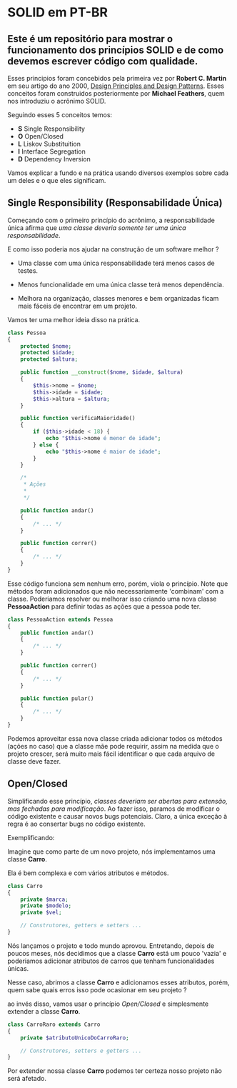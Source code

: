# SOLID em PT-BR
## Este é um repositório para mostrar o funcionamento dos princípios SOLID e de como devemos escrever código com qualidade.

Esses principios foram concebidos pela primeira vez por __Robert C. Martin__ em seu artigo do ano 2000, [Design Principles and Design Patterns](https://fi.ort.edu.uy/innovaportal/file/2032/1/design_principles.pdf).
Esses conceitos foram construidos posteriormente por __Michael Feathers__, quem nos introduziu o acrônimo SOLID.

Seguindo esses 5 conceitos temos:

- __S__ Single Responsibility
- __O__ Open/Closed
- __L__ Liskov Substituition
- __I__ Interface Segregation
- __D__ Dependency Inversion

Vamos explicar a fundo e na prática usando diversos exemplos sobre cada um deles e o que eles significam.

## Single Responsibility (Responsabilidade Única)

Começando com o primeiro princípio do acrônimo, a responsabilidade única afirma que _uma classe deveria somente ter uma única responsabilidade_.

E como isso poderia nos ajudar na construção de um software melhor ?

- Uma classe com uma única responsabilidade terá menos casos de testes.

- Menos funcionalidade em uma única classe terá menos dependência.

- Melhora na organização, classes menores e bem organizadas ficam mais fáceis de encontrar em um projeto.

Vamos ter uma melhor ideia disso na prática.

```php
class Pessoa
{
    protected $nome;
    protected $idade;
    protected $altura;

    public function __construct($nome, $idade, $altura)
    {
        $this->nome = $nome;
        $this->idade = $idade;
        $this->altura = $altura;
    }

    public function verificaMaioridade()
    {
        if ($this->idade < 18) {
            echo "$this->nome é menor de idade";
        } else {
            echo "$this->nome é maior de idade";
        }
    }

    /*
     * Ações
     * 
     */

    public function andar()
    {
        /* ... */
    }

    public function correr()
    {
        /* ... */
    }
} 
```

Esse código funciona sem nenhum erro, porém, viola o princípio. Note que métodos foram adicionados que não necessariamente 'combinam' com a classe. Poderiamos resolver ou melhorar isso criando uma nova classe __PessoaAction__ para definir todas as ações que a pessoa pode ter.

```php
class PessoaAction extends Pessoa
{
    public function andar()
    {
        /* ... */
    }

    public function correr()
    {
        /* ... */
    }

    public function pular()
    {
        /* ... */
    }
} 
```

Podemos aproveitar essa nova classe criada adicionar todos os métodos (ações no caso) que a classe mãe pode requirir, assim na medida que o projeto crescer, será muito mais fácil identificar o que cada arquivo de classe deve fazer.

## Open/Closed

Simplificando esse princípio, _classes deveriam ser abertas para extensão, mas fechadas para modificação_. Ao fazer isso, paramos de modificar o código existente e causar novos bugs potenciais. Claro, a única exceção à regra é ao consertar bugs no código existente.

Exemplificando:

Imagine que como parte de um novo projeto, nós implementamos uma classe __Carro__.

Ela é bem complexa e com vários atributos e métodos.

```php
class Carro
{
    private $marca;
    private $modelo;
    private $vel;

    // Construtores, getters e setters ...
}
```

Nós lançamos o projeto e todo mundo aprovou. Entretando, depois de poucos meses, nós decidimos que a classe __Carro__ está um pouco 'vazia' e poderiamos adicionar atributos de carros que tenham funcionalidades únicas.

Nesse caso, abrimos a classe __Carro__ e adicionamos esses atributos, porém, quem sabe quais erros isso pode ocasionar em seu projeto ?

ao invés disso, vamos usar o princípio _Open/Closed_ e simplesmente extender a classe __Carro__.

```php
class CarroRaro extends Carro
{
    private $atributoUnicoDoCarroRaro;

    // Construtores, setters e getters ...
}
```

Por extender nossa classe __Carro__ podemos ter certeza nosso projeto não será afetado.
